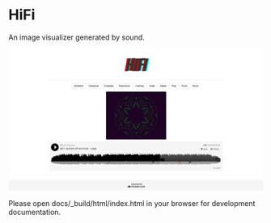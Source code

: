 HiFi
====

An image visualizer generated by sound.

![Alt text](/static/img/screenshot1.png)

Please open docs/_build/html/index.html in your browser for development documentation.
